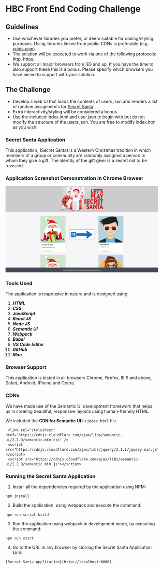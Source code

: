HBC Front End Coding Challenge
===============================

Guidelines
----------
* Use whichever libraries you prefer, or deem suitable for coding/styling purposes. Using libraries linked from public CDNs is preferable (e.g. [cdnjs.com](https://cdnjs.com/)).
* The solution will be expected to work via one of the following protocols: http, https.
* We support all major browsers from IE9 and up. If you have the time to also support these this is a bonus. Please specify which browsers you have aimed to support with your solution.

The Challenge
-------------
* Develop a web UI that loads the contents of users.json and renders a list of random assignments for [Secret Santa](http://en.wikipedia.org/wiki/Secret_Santa)
* Extra interactivity/styling will be considered a bonus.
* Use the included index.html and user.json to begin with but do not modify the structure of the users.json. You are free to modify index.html as you wish.

### Secret Santa Application

This application, (Secret Santa) is a Western Christmas tradition in which members of a group or community are randomly assigned a person to whom they give a gift. The identity of the gift giver is a secret not to be revealed.

### Application Screnshot Demonstration in Chrome Browser

![Alt text](/Secret%20Santa%20Application.png "Secret Santa Application")

### Tools Used

The application is responsive in nature and is designed using:

1. **_HTML_**
2. **_CSS_** 
3. **_JavaScript_**
4. **_React JS_**
5. **_Node JS_**
6. **_Semantic UI_**
7. **_Webpack_**
8. **_Babel_**
9. **_VS Code Editor_**
10. **_GitHub_** 
11. **_Mac_**

### Browser Support

This application is tested in all browsers Chrome, Firefox, IE 9 and above, Safari, Android, IPhone and Opera.

### CDNs

We have made use of the Semantic UI development framework that helps us in creating beautiful, responsive layouts using human-friendly HTML.

We included the **CDN for Semantic UI** in `index.html` file.


```
 <link rel="stylesheet" href="https://cdnjs.cloudflare.com/ajax/libs/semantic-ui/2.2.9/semantic.min.css" />
 <script src="https://cdnjs.cloudflare.com/ajax/libs/jquery/3.1.1/jquery.min.js"></script>
 <script src="https://cdnjs.cloudflare.com/ajax/libs/semantic-ui/2.2.9/semantic.min.js"></script>
```

### Running the Secret Santa Application

1. Install all the dependencies required by the application using NPM:

```
npm install
```

2. Build the application, using webpack and execute the command:

```
npm run-script build
```

3. Run the application using webpack in development mode, by executing the command:

```
npm run start
```

4. Go to the URL in any browser by clciking the Secret Santa Application Link:

```
[Secret Santa Application](http://localhost:8080)
```
